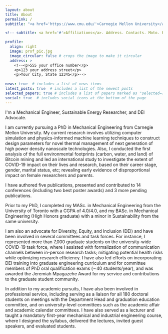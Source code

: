 ```yaml
---
layout: about
title: About
permalink: /
subtitle: "<a href='https://www.cmu.edu/'>Carnegie Mellon University</a> & <a href='https://www.utoronto.ca/'>University of Toronto</a>." 

<!-- subtitle: <a href='#'>Affiliations</a>. Address. Contacts. Moto. Etc. -->

profile:
  align: right
  image: prof_pic.jpg
  image_circular: false # crops the image to make it circular
  address: >
    <!--<p>555 your office number</p>
    <p>123 your address street</p>
    <p>Your City, State 12345</p>-->
    
news: true  # includes a list of news items
latest_posts: true  # includes a list of the newest posts
selected_papers: true # includes a list of papers marked as "selected={true}"
social: true  # includes social icons at the bottom of the page
---
```


I'm a Mechanical Engineer, Sustainable Energy Researcher, and DEI Advocate.

I am currently pursuing a PhD in Mechanical Engineering from Carnegie Mellon University. My current research involves utilizing computer simulation and physics-informed machine learning techniques to construct design parameters for novel thermal management of next generation of high power density nanoscale technologies. Also, I conducted the first analysis of the full environmental footprints (carbon, water, and land) of Bitcoin mining and led an international study to investigate the extent of COVID-19 impact on their lives and research, based
on their career stage, gender, marital status, etc; revealing early evidence of disproportional impact on female researchers and parents.

I have authored five publications, presented and contributed to 14 conferences (including two best poster awards) and 3 more pending publications.

Prior to my PhD, I completed my MASc. in Mechanical Engineering from the University of Toronto with a CGPA of 4.0/4.0, and my BASc. in Mechanical Engineering (High Honors graduate) with a minor in Sustainability from the same university. 

I am also an advocate for Diversity, Equity, and Inclusion (DEI) and have been involved in several committees and task forces. For instance, I represented more than 7,000 graduate students on the university-wide COVID-19 task force, where I assisted with formalization of communication channels between in-person research tasks; mitigating potential health risks while optimizing research efficiency. I have also led efforts on incorporating DEI training into graduate engineering curriculum and for committee members of PhD oral qualification exams (∼40 students/year), and was awarded the Jeremiah Mpagazehe Award for my service and contributions to the graduate student community.

In addition to my academic pursuits, I have also been involved in professional service, including serving as a liaison for all 180 doctoral students on meetings with the Department Head and graduation education committee, and on university-level committees such as the academic affair and academic calendar committees. I have also served as a lecturer and taught a mandatory first-year mechanical and industrial engineering course, where I designed the syllabus, delivered the lectures, invited guest speakers, and evaluated students.



<!-- 
Write your biography here. Tell the world about yourself. Link to your favorite [subreddit](http://reddit.com). You can put a picture in, too. The code is already in, just name your picture `prof_pic.jpg` and put it in the `img/` folder.

Put your address / P.O. box / other info right below your picture. You can also disable any of these elements by editing `profile` property of the YAML header of your `_pages/about.md`. Edit `_bibliography/papers.bib` and Jekyll will render your [publications page](/al-folio/publications/) automatically.

Link to your social media connections, too. This theme is set up to use [Font Awesome icons](http://fortawesome.github.io/Font-Awesome/) and [Academicons](https://jpswalsh.github.io/academicons/), like the ones below. Add your Facebook, Twitter, LinkedIn, Google Scholar, or just disable all of them.
 -->
